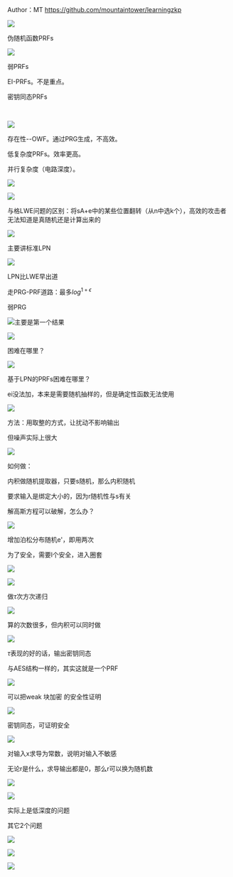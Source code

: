 Author：MT
https://github.com/mountaintower/learningzkp

![](C:\Users\zhanj\AppData\Roaming\marktext\images\2025-07-24-20-03-04-1753358580584.png)

伪随机函数PRFs

![](C:\Users\zhanj\AppData\Roaming\marktext\images\2025-07-24-20-07-16-1753358830985.png)

弱PRFs

EI-PRFs。不是重点。

密钥同态PRFs

   

![](C:\Users\zhanj\AppData\Roaming\marktext\images\2025-07-24-20-11-02-1753359053571.png)

存在性--OWF。通过PRG生成，不高效。

低复杂度PRFs。效率更高。

并行复杂度（电路深度）。

![](C:\Users\zhanj\AppData\Roaming\marktext\images\2025-07-24-20-12-54-1753359144952.png)

![](C:\Users\zhanj\AppData\Roaming\marktext\images\2025-07-24-20-13-35-1753359211669.png)

与格LWE问题的区别：将sA+e中的某些位置翻转（从n中选k个），高效的攻击者无法知道是真随机还是计算出来的

![](C:\Users\zhanj\AppData\Roaming\marktext\images\2025-07-24-20-18-06-1753359461470.png)

主要讲标准LPN

![](C:\Users\zhanj\AppData\Roaming\marktext\images\2025-07-24-20-21-36-1753359691953.png)

LPN比LWE早出道

走PRG-PRF道路：最多$log^ {1+\epsilon}$

弱PRG

![](C:\Users\zhanj\AppData\Roaming\marktext\images\2025-07-24-20-26-11-1753359965095.png)主要是第一个结果

![](C:\Users\zhanj\AppData\Roaming\marktext\images\2025-07-24-20-26-51-1753359986249.png)

困难在哪里？

![](C:\Users\zhanj\AppData\Roaming\marktext\images\2025-07-24-20-29-47-1753360182070.png)

基于LPN的PRFs困难在哪里？

ei没法加，本来是需要随机抽样的，但是确定性函数无法使用

![](C:\Users\zhanj\AppData\Roaming\marktext\images\2025-07-24-20-33-10-1753360298531.png)

方法：用取整的方式，让扰动不影响输出

但噪声实际上很大

![](C:\Users\zhanj\AppData\Roaming\marktext\images\2025-07-24-20-37-18-1753360631029.png)

如何做：

内积做随机提取器，只要s随机，那么内积随机

要求输入是绑定大小的，因为r随机性与s有关

解高斯方程可以破解，怎么办？

![](C:\Users\zhanj\AppData\Roaming\marktext\images\2025-07-24-20-40-03-1753360779637.png)

增加泊松分布随机e'，即用两次

为了安全，需要l个安全，进入圈套

![](C:\Users\zhanj\AppData\Roaming\marktext\images\2025-07-24-20-40-27-1753360818690.png)

![](C:\Users\zhanj\AppData\Roaming\marktext\images\2025-07-24-20-42-01-1753360916396.png)

做$\tau$次方次递归

![](C:\Users\zhanj\AppData\Roaming\marktext\images\2025-07-24-20-43-28-1753361002163.png)

算的次数很多，但内积可以同时做

![](C:\Users\zhanj\AppData\Roaming\marktext\images\2025-07-24-20-47-22-1753361223486.png)

$\tau$表现的好的话，输出密钥同态

与AES结构一样的，其实这就是一个PRF

![](C:\Users\zhanj\AppData\Roaming\marktext\images\2025-07-24-20-48-25-1753361302233.png)

可以把weak 块加密 的安全性证明

![](C:\Users\zhanj\AppData\Roaming\marktext\images\2025-07-24-20-50-03-1753361396979.png)

密钥同态，可证明安全

![](C:\Users\zhanj\AppData\Roaming\marktext\images\2025-07-24-20-53-09-1753361581067.png)

对输入x求导为常数，说明对输入不敏感

无论r是什么，求导输出都是0，那么r可以换为随机数

![](C:\Users\zhanj\AppData\Roaming\marktext\images\2025-07-24-20-53-58-1753361633112.png)

![](C:\Users\zhanj\AppData\Roaming\marktext\images\2025-07-24-20-55-21-1753361676714.png)

实际上是低深度的问题

其它2个问题

![](C:\Users\zhanj\AppData\Roaming\marktext\images\2025-07-24-20-57-42-1753361772592.png)

![](C:\Users\zhanj\AppData\Roaming\marktext\images\2025-07-24-20-59-41-1753361977736.jpg)

![](C:\Users\zhanj\AppData\Roaming\marktext\images\2025-07-24-20-59-24-image.png)
